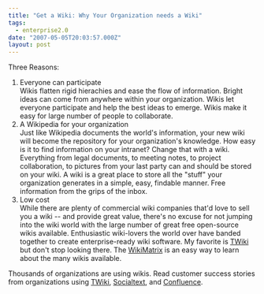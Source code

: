 ```yaml
---
title: "Get a Wiki: Why Your Organization needs a Wiki"
tags:
  - enterprise2.0
date: "2007-05-05T20:03:57.000Z"
layout: post
---
```


Three Reasons:  

  
1. Everyone can participate  
Wikis flatten rigid hierachies and ease the flow of information. Bright ideas can come from anywhere within your organization. Wikis let everyone participate and help the best ideas to emerge. Wikis make it easy for large number of people to collaborate.  
2. A Wikipedia for your organization  
Just like Wikipedia documents the world's information, your new wiki will become the repository for your organization's knowledge. How easy is it to find information on your intranet? Change that with a wiki. Everything from legal documents, to meeting notes, to project collaboration, to pictures from your last party can and should be stored on your wiki. A wiki is a great place to store all the "stuff" your organization generates in a simple, easy, findable manner. Free information from the grips of the inbox.  
3. Low cost  
While there are plenty of commercial wiki companies that'd love to sell you a wiki -- and provide great value, there's no excuse for not jumping into the wiki world with the large number of great free open-source wikis available. Enthusiastic wiki-lovers the world over have banded together to create enterprise-ready wiki software. My favorite is [TWiki][0] but don't stop looking there. The [WikiMatrix][1] is an easy way to learn about the many wikis available.  
  
Thousands of organizations are using wikis. Read customer success stories from organizations using [TWiki][2], [Socialtext][3], and [Confluence][4].

[0]: http://www.twiki.org
[1]: http://www.wikimatrix.org/
[2]: http://twiki.org/cgi-bin/view/Main/TWikiSuccessStories
[3]: http://www.socialtext.com/customerstories
[4]: http://www.atlassian.com/software/confluence/casestudies/default.jsp